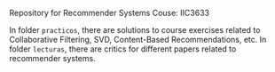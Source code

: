 Repository for Recommender Systems Couse: IIC3633

In folder `practicos`, there are solutions to course exercises related to Collaborative Filtering, SVD, Content-Based Recommendations, etc.
In folder `lecturas`, there are critics for different papers related to recommender systems.
